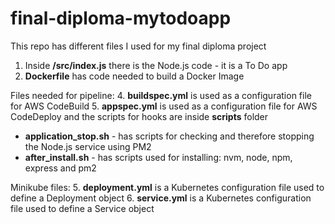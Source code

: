 # final-diploma-mytodoapp
This repo has different files I used for my final diploma project

1. Inside **/src/index.js** there is the Node.js code - it is a To Do app
2. **Dockerfile** has code needed to build a Docker Image

Files needed for pipeline:
4. **buildspec.yml** is used as a configuration file for AWS CodeBuild
5. **appspec.yml** is used as a configuration file for AWS CodeDeploy and the scripts for hooks are inside **scripts** folder
   - **application_stop.sh** - has scripts for checking and therefore stopping the Node.js service using PM2
   - **after_install.sh** - has scripts used for installing: nvm, node, npm, express and pm2

Minikube files: 
5. **deployment.yml** is a Kubernetes configuration file used to define a Deployment object
6. **service.yml** is a Kubernetes configuration file used to define a Service object
